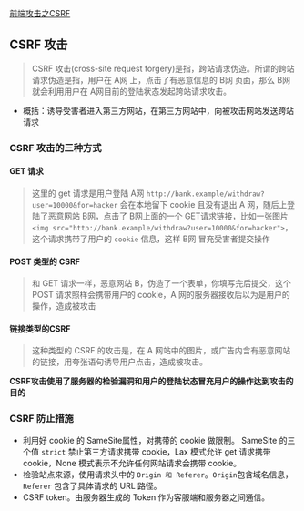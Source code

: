 [前端攻击之CSRF](https://juejin.cn/post/6844903689702866952#heading-14)

## CSRF 攻击
> CSRF 攻击(cross-site request forgery)是指，跨站请求伪造。所谓的跨站请求伪造是指，用户在 A网 上，点击了有恶意信息的 B网 页面，那么 B网 就会利用用户在 A网目前的登陆状态发起跨站请求攻击。
 
* 概括：诱导受害者进入第三方网站，在第三方网站中，向被攻击网站发送跨站请求 

### CSRF 攻击的三种方式
#### GET 请求
> 这里的 get 请求是用户登陆 A网 `http://bank.example/withdraw?user=10000&for=hacker` 会在本地留下 cookie 且没有退出 A 网，随后上登陆了恶意网站 B网，点击了 B网上面的一个 GET请求链接，比如一张图片 `<img src="http://bank.example/withdraw?user=10000&for=hacker">`，这个请求携带了用户的 `cookie` 信息，这样 B网 冒充受害者提交操作


#### POST 类型的 CSRF 
> 和 GET 请求一样，恶意网站 B，伪造了一个表单，你填写完后提交，这个 POST 请求照样会携带用户的 cookie，A 网的服务器接收后以为是用户的操作，造成被攻击

#### 链接类型的CSRF
> 这种类型的 CSRF 的攻击是，在 A 网站中的图片，或广告内含有恶意网站的链接，用夸张语句诱导用户点击，造成被攻击。

**CSRF攻击使用了服务器的检验漏洞和用户的登陆状态冒充用户的操作达到攻击的目的**


### CSRF 防止措施
* 利用好 cookie 的 SameSite属性，对携带的 cookie 做限制。
SameSite 的三个值 `strict` 禁止第三方请求携带 cookie，Lax 模式允许 get 请求携带 cookie，None 模式表示不允许任何网站请求会携带 cookie。
* 检验站点来源，使用请求头中的 `Origin 和 Referer`。`Origin`包含域名信息，`Referer` 包含了具体请求的 URL 路径。
* CSRF token。由服务器生成的 Token 作为客服端和服务器之间通信。







